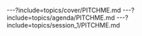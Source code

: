 ---?include=topics/cover/PITCHME.md
---?include=topics/agenda/PITCHME.md
---?include=topics/session_1/PITCHME.md
